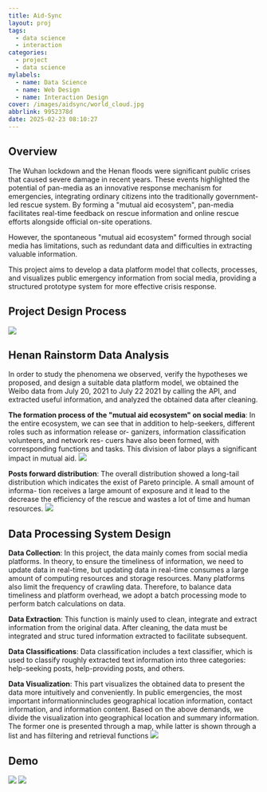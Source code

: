 ```yaml
---
title: Aid-Sync
layout: proj
tags:
  - data science
  - interaction
categories:
  - project
  - data science
mylabels:
  - name: Data Science
  - name: Web Design
  - name: Interaction Design
cover: /images/aidsync/world_cloud.jpg
abbrlink: 9952378d
date: 2025-02-23 08:10:27
---
```


## Overview
The Wuhan lockdown and the Henan floods were significant public crises that caused severe damage in recent years. These events highlighted the potential of pan-media as an innovative response mechanism for emergencies, integrating ordinary citizens into the traditionally government-led rescue system. By forming a "mutual aid ecosystem", pan-media facilitates real-time feedback on rescue information and online rescue efforts alongside official on-site operations.

However, the spontaneous "mutual aid ecosystem" formed through social media has limitations, such as redundant data and difficulties in extracting valuable information. 

This project aims to develop a data platform model that collects, processes, and visualizes public emergency information from social media, providing a structured prototype system for more effective crisis response.


## Project Design Process
![](/images/aidsync/process.png)

## Henan Rainstorm Data Analysis
In order to study the phenomena we observed, verify the hypotheses we proposed, and design a suitable data platform model, we obtained the Weibo data from July 20, 2021 to July 22 2021 by calling the API, and extracted useful information, and analyzed the obtained data after cleaning.

**The formation process of the "mutual aid ecosystem" on social media**: In the entire ecosystem, we can see that in addition to help-seekers, different roles such as information release or- ganizers, information classification volunteers, and network res- cuers have also been formed, with corresponding functions and tasks. This division of labor plays a significant impact in mutual aid.
![](/images/aidsync/mutual_aid_sytem.png)

**Posts forward distribution**: The overall distribution showed a long-tail distribution which indicates the exist of Pareto principle. A small amount of informa- tion receives a large amount of exposure and it lead to the decrease the efficiency of the rescue and wastes a lot of time and human resources.
![](/images/aidsync/posts_forward_distribution.png)

## Data Processing System Design
**Data Collection**: In this project, the data mainly comes from social media platforms. In theory, to ensure the timeliness of information, we need to update data in real-time, but updating data in real-time consumes a large amount of computing resources and storage resources. Many platforms also limit the frequency of crawling data. Therefore, to balance data timeliness and platform overhead, we adopt a batch processing mode to perform batch calculations on data. 

**Data Extraction**: This function is mainly used to clean, integrate and extract information from the original data. After cleaning, the data must be integrated and struc  tured information extracted to facilitate subsequent.

**Data Classifications**: Data classification includes a text classifier, which is used to classify roughly extracted text information into three categories: help-seeking posts, help-providing posts, and others.

**Data Visualization**: This part visualizes the obtained data to present the data more intuitively and conveniently. In public emergencies, the most important informationnincludes geographical location information, contact information, and information content. Based on the above demands, we divide the visualization into geographical location and summary information. The former one is presented through a map, while latter is shown through a list and has filtering and retrieval functions
![](/images/aidsync/system.png)

## Demo
![](/images/aidsync/demo.png)
![](/images/aidsync/demo2.png)
